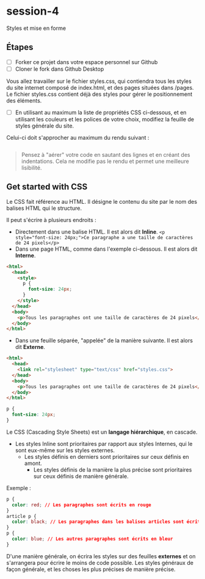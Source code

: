 # session-4
Styles et mise en forme

## Étapes

- [ ] Forker ce projet dans votre espace personnel sur Github
- [ ] Cloner le fork dans Github Desktop

Vous allez travailler sur le fichier styles.css, qui contiendra tous les styles du site internet composé de index.html, et des pages situées dans /pages. Le fichier styles.css contient déjà des styles pour gérer le positionnement des éléments.

- [ ] En utilisant au maximum la liste de propriétés CSS ci-dessous, et en utilisant les couleurs et les polices de votre choix, modifiez la feuille de styles générale du site.

Celui-ci doit s'approcher au maximum du rendu suivant : 

![]()

> Pensez à "aérer" votre code en sautant des lignes et en créant des indentations. Cela ne modifie pas le rendu et permet une meilleure lisibilité.

## Get started with CSS

Le CSS fait référence au HTML. Il désigne le contenu du site par le nom des balises HTML qui le structure.

Il peut s'écrire à plusieurs endroits : 

- Directement dans une balise HTML. Il est alors dit **Inline**. `<p style="font-size: 24px;">Ce paragraphe a une taille de caractères de 24 pixels</p>`
- Dans une page HTML, comme dans l'exemple ci-dessous. Il est alors dit **Interne**. 
```html
<html>
  <head>
    <style>
      p {
        font-size: 24px;
      }
    </style>
  </head>
  <body>
    <p>Tous les paragraphes ont une taille de caractères de 24 pixels</p>
  </body>
</html>
```
- Dans une feuille séparée, "appelée" de la manière suivante. Il est alors dit **Externe**.
```html
<html>
  <head>
    <link rel="stylesheet" type="text/css" href="styles.css">
  </head>
  <body>
    <p>Tous les paragraphes ont une taille de caractères de 24 pixels</p>
  </body>
</html>
```
```css
p {
  font-size: 24px;
}
```

Le CSS (Cascading Style Sheets) est un **langage hiérarchique**, en cascade. 
- Les styles Inline sont prioritaires par rapport aux styles Internes, qui le sont eux-même sur les styles externes.
  - Les styles définis en derniers sont prioritaires sur ceux définis en amont.
    - Les styles définis de la manière la plus précise sont prioritaires sur ceux définis de manière générale.
   
Exemple : 

```css
p {
  color: red; // Les paragraphes sont écrits en rouge
}
article p {
  color: black; // Les paragraphes dans les balises articles sont écrits en noir
}
p {
  color: blue; // Les autres paragraphes sont écrits en bleur
}
```

D'une manière générale, on écrira les styles sur des feuilles **externes** et on s'arrangera pour écrire le moins de code possible. Les styles généraux de façon générale, et les choses les plus précises de manière précise.
